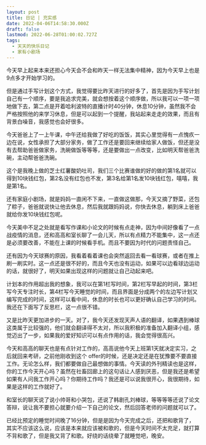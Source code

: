 ```yaml
---
layout: post
title: 日记 | 充实感
date: 2022-04-06T14:58:30.000Z
draft: false
lastmod: 2022-06-28T01:00:02.727Z
tags:
  - 天天的快乐日记
  - 家有小剧场
---
```

今天早上起来本来还担心今天会不会和昨天一样无法集中精神，因为今天早上也是9点多才开始学习的。

但是通过手写计划这个方式，我觉得要比昨天进行的好多了，首先是因为手写计划自己有一个顺序，要是我追求完美，就会想按着这个顺序做，所以我可以一项一项地做下去，第二点是开着哈利波特的直播计时40分钟，休息10分钟，虽然我不会严格按照他的来学习休息，但是可以起到一个提醒，我站起来走走的效果，而且有背景白噪音，我感觉也会好很多。

今天爸爸上了一上午课，中午还给我做了好吃的饭饭，其实心里觉得有一点愧疚一边在说，女性承担了大部分家务，做了工作还是要回来继续给家人做饭，但还是没有去帮助爸爸做家务，洗碗做饭等等等，还是要做出一点改变，比如明天帮爸爸洗碗，主动帮爸爸洗碗。

这个是我晚上做的芝士红薯酸奶吐司，我们三个比赛谁做的好的做的第1名就可以得到10块钱红包，第2名没有红包也不发，第3名给第1名发10块钱红包，嘻嘻，我是第1名。

还有家庭小剧场，就是妈妈一直闲不下来，一直做这做那，今天又摘了野菜，还包了粽子，爸爸就说快让他去休息，然后我就跟妈妈说，你快去休息，躺到床上爸爸就给你发10块钱红包呢。

今天美中不足之处就是看写作课和小论文的时候有点走神，因为中间好像看了一点战疫情的消息，还和高高和室长聊了一会儿天，所以有点精力不能集中，这一点还是必须要改善，不能在上课的时候看手机。而且不要因为时代的问题责怪自己。

还有因为今天球赛的原因，我看着看着课也会突然返回去看一看球赛，或者在推上刷一刷实时。这一点还是很不好的，而且今天也没有运动，如果可以边看球边运动的话，就很好了，明天如果出现这样的问题就让自己动起来吧。

计划本的作用超出我的想象，我可以在第1栏写时间，第2栏写早起的时间，第3栏写今天专注时长，第4栏写今天睡觉的时间，而且界面是分成两个的左边写计划又编写完成的时间，这样可以看中间，休息的时长也可以更好确认自己学习的时间。我还在下面写了反思栏，这一点很不错。

又是比昨天更加进步的一天。对了，我今天还发现天声人语的翻译，如果遇到棒球这类属于比较强的，他们就会翻译得不太对，所以我积极的准备加入翻译小组，感觉迈出了一步，如果我的爱好知识可以有点作用的话，我会觉得很高兴。

今天和高高的聊天也是有点针对工作的，高高说他今天上班第1天就决定实习，之后就回来考研，之前他刚收到这个 offer的时候，还是决定还是在犹豫要不要直接工作。无论怎么样，我们都要做自己最想做的事情。今天读的外刊精读也是这样，你的工作今天开心吗？虽然在社畜回廊上的这句话让人感到厌恶，但是我还是希望如果有人问我工作开心吗？你期待工作吗？我还是可以说我很开心，我很期待，如果是这样的工作就好了。

和室长的聊天说了说小帅哥和小哭包，还说了韩剧孔刘棒球，等等等等还说了论文答辩，说让我不要担心就要介绍一下自己的论文，然后回答老师的问题就可以了。

已经比预定的睡觉时间晚了16分钟，但是是因为今天完成之后，还把和歌背了，其实不应该这么说，应该是本来就应该被和歌的，但是今天时间不太充足，就打算不背和歌了，但是我又背了和歌。好绕的话绕晕了就睡觉吧，晚安。
